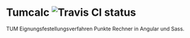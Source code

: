 # Tumcalc ![Travis CI status](https://travis-ci.com/andreemic/tumcalc.svg?branch=master)

TUM Eignungsfestellungsverfahren Punkte Rechner in Angular und Sass.
